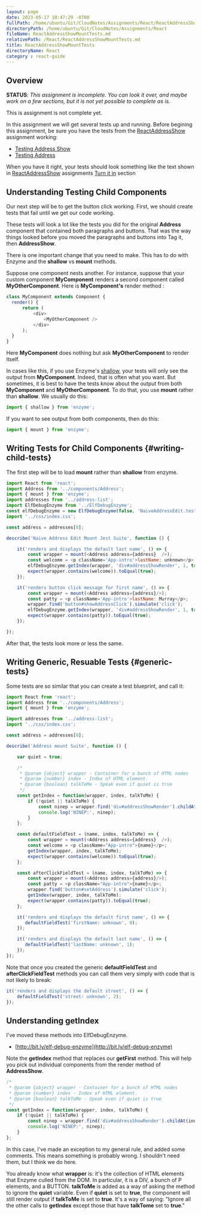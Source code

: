 ```yaml
---
layout: page
date: 2023-05-17 10:47:29 -0700
fullPath: /home/ubuntu/Git/CloudNotes/Assignments/React/ReactAddressShowMountTests.md
directoryPath: /home/ubuntu/Git/CloudNotes/Assignments/React
fileName: ReactAddressShowMountTests.md
relativePath: /React/ReactAddressShowMountTests.md
title: ReactAddressShowMountTests
directoryName: React
category : react-guide
---
```


## Overview

**STATUS**: _This assignment is incomplete. You can look it over, and maybe work on a few sections, but it is not yet possible to complete as is._

This is assignment is not complete yet.

In this assignment we will get several tests up and running. Before begining this assignment, be sure you have the tests from the [ReactAddressShow][ras] assignment working:

- [Testing Address Show][tas]
- [Testing Address][ta]

When you have it right, your tests should look something like the text shown in [ReactAddressShow][ras] assignments [Turn it in][rast] section

## Understanding Testing Child Components

Our next step will be to get the button click working. First, we should create tests that fail until we get our code working.

These tests will look a lot like the tests you did for the original **Address** component that contained both paragraphs and buttons. That was the way things looked before you moved the paragraphs and buttons into Tag it, then **AddressShow**.

There is one important change that you need to make. This has to do with Enzyme and the **shallow** vs **mount** methods.

Suppose one component nests another. For instance, suppose that your custom component **MyComponent** renders a second component called **MyOtherComponent**. Here is **MyComponent&#39;s** render method :

```javascript
class MyComponent extends Component {
  render() {
      return (
          <div>
              <MyOtherComponent />
          </div>
      );
  }
}
```

Here **MyComponent** does nothing but ask **MyOtherComponent** to render itself.

In cases like this, if you use Enzyme&#39;s [shallow][enzsh], your tests will only see the output from **MyComponent**. Indeed, that is often what you want. But sometimes, it is best to have the tests know about the output from both **MyComponent** and **MyOtherComponent**. To do that, you use **mount** rather than **shallow**. We usually do this:

```javascript
import { shallow } from 'enzyme';
```

If you want to see output from both components, then do this:

```javascript
import { mount } from 'enzyme';
```

[enzsh]:https://github.com/airbnb/enzyme/blob/master/docs/api/shallow.md

## Writing Tests for Child Components {#writing-child-tests}

The first step will be to load **mount** rather than **shallow** from enzyme.

```javascript
import React from 'react';
import Address from '../components/Address';
import { mount } from 'enzyme';
import addresses from '../address-list';
import ElfDebugEnzyme from '../ElfDebugEnzyme';
const elfDebugEnzyme = new ElfDebugEnzyme(false, 'NaiveAddressEdit.test.js');
import '../css/index.css';

const address = addresses[0];

describe('Naive Address Edit Mount Jest Suite', function () {

    it('renders and displays the default last name', () => {
        const wrapper = mount(<Address address={address}  />);
        const welcome = <p className='App-intro'>lastName: unknown</p>;
        elfDebugEnzyme.getIndex(wrapper, 'div#addressShowRender', 1, true);
        expect(wrapper.contains(welcome)).toEqual(true);
    });

    it('renders button click message for first name', () => {
        const wrapper = mount(<Address address={address}/>);
        const patty = <p className='App-intro'>lastName: Murray</p>;
        wrapper.find('button#showAddressClick').simulate('click');
        elfDebugEnzyme.getIndex(wrapper, 'div#addressShowRender', 1, true);
        expect(wrapper.contains(patty)).toEqual(true);
    });

});
```

After that, the tests look more or less the same.

## Writing Generic, Resuable Tests {#generic-tests}

Some tests are so similar that you can create a test blueprint, and call it:

```javascript
import React from 'react';
import Address from '../components/Address';
import { mount } from 'enzyme';

import addresses from '../address-list';
import '../css/index.css';

const address = addresses[0];

describe('Address mount Suite', function () {

    var quiet = true;

    /*
     * @param {object} wrapper - Container for a bunch of HTML nodes
     * @param {number} index - Index of HTML element.
     * @param {boolean} talkToMe - Speak even if quiet is true
     */
    const getIndex = function(wrapper, index, talkToMe) {
        if (!quiet || talkToMe) {
            const ninep = wrapper.find('div#addressShowRender').childAt(index).debug();
            console.log('NINEP:', ninep);
        }
    };

    const defaultFieldTest = (name, index, talkToMe) => {
        const wrapper = mount(<Address address={address}  />);
        const welcome = <p className="App-intro">{name}</p>;
        getIndex(wrapper, index, talkToMe);
        expect(wrapper.contains(welcome)).toEqual(true);
    };

    const afterClickFieldTest = (name, index, talkToMe) => {
        const wrapper = mount(<Address address={address}/>);
        const patty = <p className="App-intro">{name}</p>;
        wrapper.find('button#setAddress').simulate('click');
        getIndex(wrapper, index, talkToMe);
        expect(wrapper.contains(patty)).toEqual(true);
    };

    it('renders and displays the default first name', () => {
       defaultFieldTest('firstName: unknown', 0);
    });

    it('renders and displays the default last name', () => {
       defaultFieldTest('lastName: unknown', 1);
    });
});

```

Note that once you created the generic **defaultFieldTest** and **afterClickFieldTest** methods you can call them very simply with code that is not likely to break:

```javascript
it('renders and displays the default street', () => {
    defaultFieldTest('street: unknown', 2);
});
```

## Understanding getIndex

I've moved these methods into ElfDebugEnzyme.

- [http://bit.ly/elf-debug-enzyme](http://bit.ly/elf-debug-enzyme)

Note the **getIndex** method that replaces our **getFirst** method. This will help you pick out individual components from the render method of **AddressShow**.

```javascript
/*
 * @param {object} wrapper - Container for a bunch of HTML nodes
 * @param {number} index - Index of HTML element.
 * @param {boolean} talkToMe - Speak even if quiet is true
 */
const getIndex = function(wrapper, index, talkToMe) {
    if (!quiet || talkToMe) {
        const ninep = wrapper.find('div#addressShowRender').childAt(index).debug();
        console.log('NINEP:', ninep);
    }
};
```

In this case, I've made an exception to my general rule, and added some comments. This means something is probably wrong. I shouldn't need them, but I think we do here.

You already know what **wrapper** is: it's the collection of HTML elements that Enzyme culled from the DOM. In particular, it is a DIV, a bunch of P elements, and a BUTTON. **talkToMe** is added as a way of asking the method to ignore the **quiet** variable. Even if **quiet** is set to **true**, the component will still render output if **talkToMe** is set to **true**. It's a way of saying: "Ignore all the other calls to **getIndex** except those that have **talkTome** set to **true**."

<!-- LINKS -->

[ras]: http://www.ccalvert.net/books/CloudNotes/Assignments/React/ReactAddressShow.html
[rast]:http://www.ccalvert.net/books/CloudNotes/Assignments/React/ReactAddressShow.html#turn-it-in
[tas]: http://www.ccalvert.net/books/CloudNotes/Assignments/React/ReactAddressShow.html#testing-address-show
[ta]: http://www.ccalvert.net/books/CloudNotes/Assignments/React/ReactAddressShow.html#testing-address
